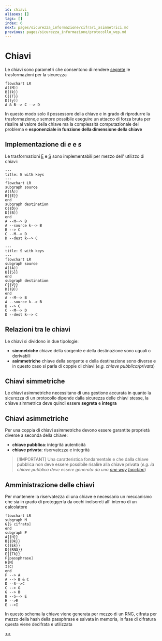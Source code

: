 ```yaml
---
id: chiavi
aliases: []
tags: []
index: 6
next: pages/sicurezza_informazione/cifrari_asimmetrici.md
previous: pages/sicurezza_informazione/protocollo_wep.md
---
```


# Chiavi

Le chiavi sono parametri che consentono di rendere [segrete](pages/sicurezza_informazione/trasformazioni.md#funzioni%20segrete) le trasformazioni per la sicurezza

```mermaid
flowchart LR
A((M))
B((k))
C{{T}}
D((y))
A & B--> C --> D
```

In questo modo solo il possessore della chiave e in grado di riprodurre la trasformazione,e sempre possibile eseguire un attacco di forza bruta per risalire al valore della chiave ma la complessità computazionale del problema e **esponenziale in funzione della dimensione della chiave**

## Implementazione di $e$ e $s$

Le trasformazioni [E](pages/sicurezza_informazione/trasformazioni.md#TRASFORMAZIONE%20$E$) e [S](pages/sicurezza_informazione/trasformazioni.md#trasformazione%20$s$) sono implementabili per mezzo dell' utilizzo di chiavi:

```mermaid
---
title: E with keys
---
flowchart LR
subgraph source
A((A))
B{{E}}
end
subgraph destination
C{{D}}
D((B))
end
A --M--> B
A --source k--> B
B --> C
C --M--> D
D --dest k--> C
```

```mermaid
---
title: S with keys
---
flowchart LR
subgraph source
A((A))
B{{S}}
end
subgraph destination
C{{V}}
D((B))
end
A --M--> B
A --source k--> B
B --> C
C --M--> D
D --dest k--> C
```

## Relazioni tra le chiavi

Le chiavi si dividono in due tipologie:

- **simmetriche** chiave della sorgente e della destinazione sono uguali o derivabili
- **asimmetriche**  chiave della sorgente e della destinazione sono diverse e in questo caso si parla di coppie di chiavi (*e.g. chiave pubblica/privata*)

## Chiavi simmetriche

Le chiavi asimmetriche necessitano di una gestione accurata in quanto la sicurezza di un protocollo dipende dalla sicurezza delle chiavi stesse, la chiave simmetrica deve quindi essere **segreta** e **integra**

## Chiavi asimmetriche

Per una coppia di chiavi asimmetriche devono essere garantite proprietà diverse a seconda della chiave:

- **chiave pubblica**: integrità autenticità
- **chiave privata**: riservatezza e integrità

>[!IMPORTANT] Una caratteristica fondamentale e che dalla chiave pubblica non deve essere possibile risalire alla chiave privata (*e.g. la chiave pubblica deve essere generata da una [one way function](pages/sicurezza_informazione/trasformazioni.md#cosa%20serve%20per%20rendere%20le%20trasformazioni%20sicure?)*)

## Amministrazione delle chiavi

Per mantenere la riservatezza di una chiave e necessario un meccanismo che sia in grado di proteggerla da occhi indiscreti all' interno di un calcolatore

```mermaid
flowchart LR
subgraph M
G[S cifrato]
end
subgraph P
A{{H}}
B{{Dk}}
C{{Ek}}
D{{RNG}}
E{{Tk}}
F[passphrase]
H[M]
I[C]
end
F --> A
A --> B & C
D --S-->C
C --> G
G --> B
B --S--> E
H -->E
E -->I
```

In questo schema la chiave viene generata per mezzo di un RNG, cifrata per mezzo della hash della passphrase e salvata in memoria, in fase di cifratura questa viene decifrata e utilizzata

[<](pages/sicurezza_informazione/protocollo_wep.md)[>](pages/sicurezza_informazione/cifrari_asimmetrici.md)
